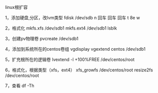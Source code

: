 linux根扩容

1，添加硬盘,分区，改lvm类型
fdisk /dev/sdb
n 回车 回车 回车
t   8e   w

2，格式化
mkfs.xfs /dev/sdb1
mkfs.ext4 /dev/sdb1
lsblk

3，创建pv物理卷
pvcreate /dev/sdb1

4，添加到系统所在的centos卷组
vgdisplay
vgextend centos /dev/sdb1

5，扩充根所在的逻辑卷
lvextend -l +100%FREE /dev/centos/root

6，格式化，根据类型（xfs，ext4）
xfs_growfs /dev/centos/root
resize2fs /dev/centos/root

7，查看
df -Th

